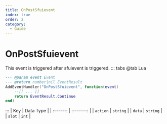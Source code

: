 ```yaml
---
title: OnPostSfuievent
index: true
order: 2
category:
  - Guide
---
```


# OnPostSfuievent
This event is triggered after sfuievent is triggered.
::: tabs
@tab Lua
```lua
--- @param event Event
--- @return number|nil EventResult
AddEventHandler("OnPostSfuievent", function(event)
    --[[ ... ]]
    return EventResult.Continue
end)
```

:::
|    Key   | Data Type |
| :------: | :-------: |
| `action` |  `string` |
|  `data`  |  `string` |
|  `slot`  |   `int`   |